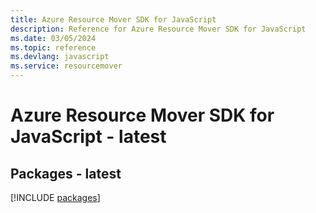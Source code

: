 ```yaml
---
title: Azure Resource Mover SDK for JavaScript
description: Reference for Azure Resource Mover SDK for JavaScript
ms.date: 03/05/2024
ms.topic: reference
ms.devlang: javascript
ms.service: resourcemover
---
```

# Azure Resource Mover SDK for JavaScript - latest
## Packages - latest
[!INCLUDE [packages](resource-mover-index.md)]